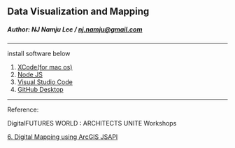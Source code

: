 

## Data Visualization and Mapping
##### Author: NJ Namju Lee / nj.namju@gmail.com


----
install software below
1) [XCode(for mac os)](https://apps.apple.com/us/app/xcode/id497799835?mt=12)
2) [Node JS](https://nodejs.org/en/download/)
3) [Visual Studio Code](https://code.visualstudio.com/download)
4) [GitHub Desktop](https://desktop.github.com/)



----
Reference:

DigitalFUTURES WORLD : ARCHITECTS UNITE Workshops

[6. Digital Mapping using ArcGIS JSAPI](https://nj-namju.medium.com/6-digital-mapping-using-arcgis-jsapi-626e108d624b)

